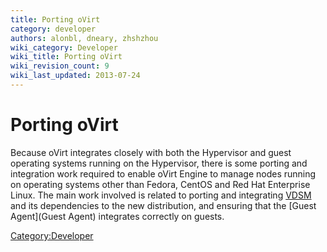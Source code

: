 ```yaml
---
title: Porting oVirt
category: developer
authors: alonbl, dneary, zhshzhou
wiki_category: Developer
wiki_title: Porting oVirt
wiki_revision_count: 9
wiki_last_updated: 2013-07-24
---
```


# Porting oVirt

Because oVirt integrates closely with both the Hypervisor and guest operating systems running on the Hypervisor, there is some porting and integration work required to enable oVirt Engine to manage nodes running on operating systems other than Fedora, CentOS and Red Hat Enterprise Linux. The main work involved is related to porting and integrating [VDSM](VDSM) and its dependencies to the new distribution, and ensuring that the [Guest Agent](Guest Agent) integrates correctly on guests.

<Category:Developer>
